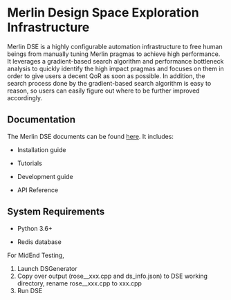 Merlin Design Space Exploration Infrastructure
==============================================

Merlin DSE is a highly configurable automation infrastructure to free human
beings from manually tuning Merlin pragmas to achieve high performance.
It leverages a gradient-based search algorithm and performance bottleneck analysis
to quickly identify the high impact pragmas and focuses on them in order to give
users a decent QoR as soon as possible. In addition, the search process done by
the gradient-based search algorithm is easy to reason, so users can easily figure
out where to be further improved accordingly.

## Documentation

The Merlin DSE documents can be found
[here](https://falcon-computing.github.io/DSE).
It includes:

* Installation guide

* Tutorials

* Development guide

* API Reference

## System Requirements

* Python 3.6+

* Redis database

For MidEnd Testing,
1. Launch DSGenerator
2. Copy over output (rose__xxx.cpp and ds_info.json) to DSE working directory, rename rose__xxx.cpp to xxx.cpp
3. Run DSE
